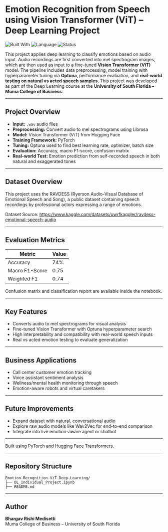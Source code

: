 # Emotion Recognition from Speech using Vision Transformer (ViT) – Deep Learning Project
![Built With](https://img.shields.io/badge/Built%20With-Python%20%7C%20PyTorch%20%7C%20Transformers%20%7C%20Deep%20Learning-blue)
![Language](https://img.shields.io/badge/Language-Python-orange)
![Status](https://img.shields.io/badge/Status-Completed-brightgreen)

This project applies deep learning to classify emotions based on audio input. Audio recordings are first converted into mel spectrogram images, which are then used as input to a fine-tuned **Vision Transformer (ViT)** model. The pipeline includes data preprocessing, model training with hyperparameter tuning via **Optuna**, performance evaluation, and **real-world testing on natural vs acted speech samples**. This project was developed as part of the Deep Learning course at the **University of South Florida – Muma College of Business**.

---

## Project Overview

- **Input:** `.wav` audio files
- **Preprocessing:** Convert audio to mel spectrograms using Librosa
- **Model:** Vision Transformer (ViT) from Hugging Face
- **Training Framework:** PyTorch
- **Tuning:** Optuna used to find best learning rate, optimizer, batch size
- **Evaluation:** Accuracy, macro F1-score, confusion matrix
- **Real-world Test:** Emotion prediction from self-recorded speech in both natural and exaggerated tones

---

## Dataset Overview
This project uses the RAVDESS (Ryerson Audio-Visual Database of Emotional Speech and Song), a public dataset containing speech recordings by professional actors expressing a range of emotions.

Dataset Source: https://www.kaggle.com/datasets/uwrfkaggler/ravdess-emotional-speech-audio

---

## Evaluation Metrics

| Metric        | Value |
|---------------|-------|
| Accuracy      | 74%   |
| Macro F1-Score| 0.75  |
| Weighted F1   | 0.74  |

Confusion matrix and classification report are available inside the notebook.

---

## Key Features

- Converts audio to mel spectrograms for visual analysis
- Fine-tuned Vision Transformer with Optuna hyperparameter search
- High interpretability and compatibility with real-world speech inputs
- Real vs acted emotion testing to evaluate generalization

---

## Business Applications

- Call center customer emotion tracking
- Voice assistant sentiment analysis
- Wellness/mental health monitoring through speech
- Emotion-aware robots and virtual caretakers

---

## Future Improvements

- Expand dataset with natural, conversational audio
- Explore raw audio models like Wav2Vec for end-to-end comparison
- Integrate into live emotion-aware agent or chatbot

---

Built using PyTorch and Hugging Face Transformers.

---

## Repository Structure

```
Emotion-Recognition-ViT-Deep-Learning/
├── DL_Individual_Project.ipynb
├── README.md
```

---

## Author

**Bhargav Rishi Medisetti**  
Muma College of Business – University of South Florida
